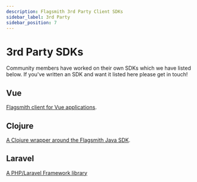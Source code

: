 ```yaml
---
description: Flagsmith 3rd Party Client SDKs
sidebar_label: 3rd Party
sidebar_position: 7
---
```


# 3rd Party SDKs

Community members have worked on their own SDKs which we have listed below. If you've written an SDK and want it listed
here please get in touch!

## Vue

[Flagsmith client for Vue applications](https://github.com/jhoermann/flagsmith-vue).

## Clojure

[A Clojure wrapper around the Flagsmith Java SDK](https://github.com/Global-Online-Health/flagsmith-clj).

## Laravel

[A PHP/Laravel Framework library](https://github.com/clearlyip/laravel-flagsmith)
